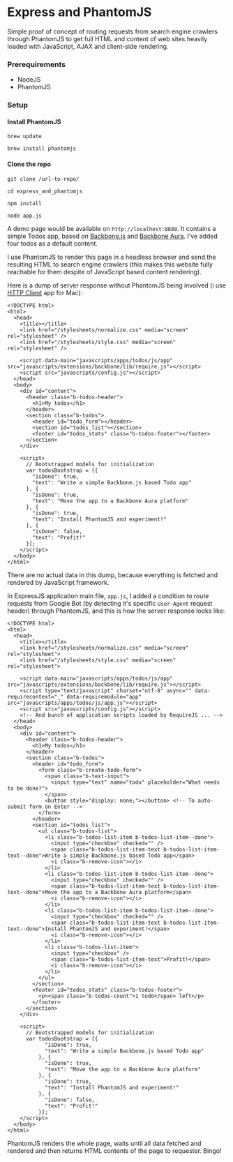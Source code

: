 # Express and PhantomJS

Simple proof of concept of routing requests from search engine crawlers through PhantomJS to get full HTML and content of web sites heavily loaded with JavaScript, AJAX and client-side rendering.

### Prerequirements

* NodeJS
* PhantomJS


### Setup

#### Install PhantomJS

```
brew update

brew install phantomjs
```

#### Clone the repo

```
git clone /url-to-repo/

cd express_and_phantomjs

npm install

node app.js
```

A demo page would be available on `http://localhost:8888`. It contains a simple Todos app, based on [Backbone.js](http://backbonejs.org/) and [Backbone Aura](https://github.com/addyosmani/backbone-aura]). I've added four todos as a default content.

I use PhantomJS to render this page in a headless browser and send the resulting HTML to search engine crawlers (this makes this website fully reachable for them despite of JavaScript based content rendering).

Here is a dump of server response without PhantomJS being involved (i use [HTTP Client](http://ditchnet.org/httpclient/) app for Mac):


	<!DOCTYPE html>
	<html>
	  <head>
	    <title></title>
	    <link href="/stylesheets/normalize.css" media="screen" rel="stylesheet" />
	    <link href="/stylesheets/style.css" media="screen" rel="stylesheet" />
	
	    <script data-main="javascripts/apps/todos/js/app" src="javascripts/extensions/backbone/lib/require.js"></script>
	    <script src="javascripts/config.js"></script>
	  </head>
	  <body>
	    <div id="content">
		  <header class="b-todos-header">
		    <h1>My todos</h1>
		  </header>
		  <section class="b-todos">
		    <header id="todo_form"></header>
		    <section id="todos_list"></section>
		    <footer id="todos_stats" class="b-todos-footer"></footer>
		  </section>
		</div>

		<script>
		  // Bootstrapped models for initialization
		  var todosBootstrap = [{
	        "isDone": true,
	        "text": "Write a simple Backbone.js based Todo app"
	      }, {
	        "isDone": true,
	        "text": "Move the app to a Backbone Aura platform"
	      }, {
	        "isDone": true,
	        "text": "Install PhantomJS and experiment!"
	      }, {
	        "isDone": false,
	        "text": "Profit!"
	      }];
		</script>
	  </body>
	</html>

There are no actual data in this dump, because everything is fetched and rendered by JavaScript framework.

In ExpressJS application main file, `app.js`, I added a condition to route requests from Google Bot (by detecting it's specific `User-Agent` request header) through PhantomJS, and this is how the server response looks like:

	<!DOCTYPE html>
	<html>
	  <head>
	    <title></title>
	    <link href="/stylesheets/normalize.css" media="screen" rel="stylesheet">
	    <link href="/stylesheets/style.css" media="screen" rel="stylesheet">

	    <script data-main="javascripts/apps/todos/js/app" src="javascripts/extensions/backbone/lib/require.js"></script>
	    <script type="text/javascript" charset="utf-8" async="" data-requirecontext="_" data-requiremodule="app" src="javascripts/apps/todos/js/app.js"></script>
	    <script src="javascripts/config.js"></script>
	    <!-- And bunch of application scripts loaded by RequireJS ... -->
	  </head>
	  <body>
	    <div id="content">
	      <header class="b-todos-header">
	        <h1>My todos</h1>
	      </header>
	      <section class="b-todos">
	        <header id="todo_form">
	          <form class="b-create-todo-form">
	            <span class="b-text-input">
	              <input type="text" name="todo" placeholder="What needs to be done?">
	            </span>
	            <button style="display: none;"></button> <!-- To auto-submit form on Enter -->
	          </form>
	        </header>
	        <section id="todos_list">
	          <ul class="b-todos-list">
	            <li class="b-todos-list-item b-todos-list-item--done">
	              <input type="checkbox" checked="" />
	              <span class="b-todos-list-item-text b-todos-list-item-text--done">Write a simple Backbone.js based Todo app</span>
	              <i class="b-remove-icon"></i>
	            </li>
	            <li class="b-todos-list-item b-todos-list-item--done">
	              <input type="checkbox" checked="" />
	              <span class="b-todos-list-item-text b-todos-list-item-text--done">Move the app to a Backbone Aura platform</span>
	              <i class="b-remove-icon"></i>
	            </li>
	            <li class="b-todos-list-item b-todos-list-item--done">
	              <input type="checkbox" checked="" />
	              <span class="b-todos-list-item-text b-todos-list-item-text--done">Install PhantomJS and experiment!</span>
	              <i class="b-remove-icon"></i>
	            </li>
	            <li class="b-todos-list-item">
	              <input type="checkbox" />
	              <span class="b-todos-list-item-text">Profit!</span>
	              <i class="b-remove-icon"></i>
	            </li>
	          </ul>
	        </section>
	        <footer id="todos_stats" class="b-todos-footer">
	          <p><span class="b-todos-count">1 todo</span> left</p>
	        </footer>
	      </section>
	    </div>

	    <script>
	      // Bootstrapped models for initialization
	      var todosBootstrap = [{
	            "isDone": true,
	            "text": "Write a simple Backbone.js based Todo app"
	          }, {
	            "isDone": true,
	            "text": "Move the app to a Backbone Aura platform"
	          }, {
	            "isDone": true,
	            "text": "Install PhantomJS and experiment!"
	          }, {
	            "isDone": false,
	            "text": "Profit!"
	          }];
	    </script>
	  </body>
	</html>

PhantomJS renders the whole page, waits until all data fetched and rendered and then returns HTML contents of the page to requester. Bingo!
